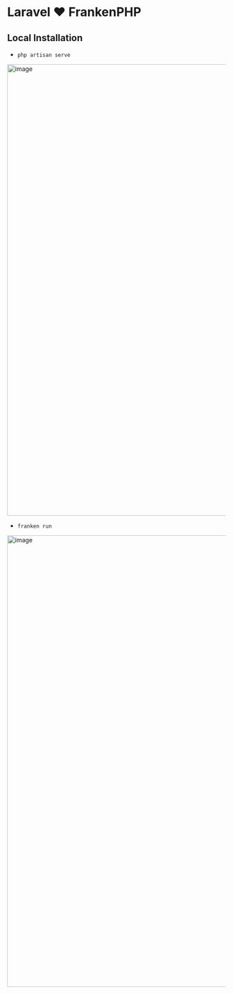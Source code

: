 # Laravel ❤️ FrankenPHP

## Local Installation
- `php artisan serve`
<img width="1038" alt="image" src="https://github.com/user-attachments/assets/3d3e29cc-092f-42f0-a5bb-bf15cafdf392" />

- `franken run`
<img width="1038" alt="image" src="https://github.com/user-attachments/assets/76e154fe-51b3-4cc2-9ae9-8f515e083908" />

